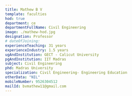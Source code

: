 ```yaml
---
title: Mathew B V
template: faculties
hod: true
department: ce
departmentFullName: Civil Engineering
image: ./mathew-hod.jpg
designation: Professor
# dateOfJoining:
experienceTeaching: 31 years
experienceIndustry: 1.5 years
ugAndInstitution: GECT - Calicut University
pgAndInstitution: IIT Madras
subject: Civil Engineering
phd: Madras University
specialization: Civil Engineering- Engineering Education
otherData: "NIL"
mobileNumber: 9526304512
mailId: bvmathew11@gmail.com
---
```

